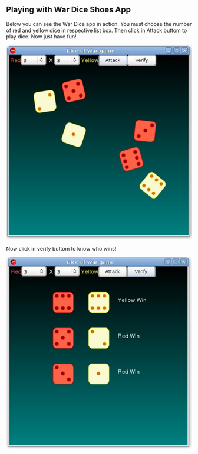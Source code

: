 ## Playing with War Dice Shoes App

Below you can see the War Dice app in action. You must choose the number of red and yellow dice in respective list box. Then click in Attack buttom to play dice. Now just have fun!

![War dice shoes app](images/en/war-dice-shoes01.jpg)

Now click in verify buttom to know who wins!

![War dice shoes app 2](images/en/war-dice-shoes02.jpg)
